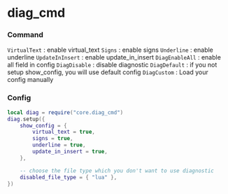# diag_cmd

### Command
`VirtualText` : enable virtual_text
`Signs` : enable signs
`Underline` : enable underline
`UpdateInInsert` : enable update_in_insert
`DiagEnableAll` : enable all field in config
`DiagDisable` : disable diagnostic 
`DiagDefault` : if you not setup show_config, you will use default config
`DiagCustom` : Load your config manually


### Config
```lua
local diag = require("core.diag_cmd")
diag.setup({
	show_config = {
		virtual_text = true,
		signs = true,
		underline = true,
		update_in_insert = true,
	},

    -- choose the file type which you don't want to use diagnostic
	disabled_file_type = { "lua" },
})
```
